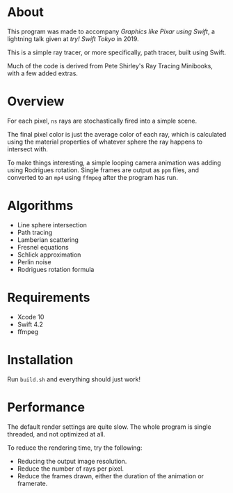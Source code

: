 # About

This program was made to accompany _Graphics like Pixar using Swift_, a lightning talk given at _try! Swift Tokyo_ in 2019.

This is a simple ray tracer, or more specifically, path tracer, built using Swift.

Much of the code is derived from Pete Shirley's Ray Tracing Minibooks, with a few added extras.

# Overview

For each pixel, `ns` rays are stochastically fired into a simple scene. 

The final pixel color is just the average color of each ray, which is calculated using the material properties of whatever sphere the ray happens to intersect with.

To make things interesting, a simple looping camera animation was adding using Rodrigues rotation. Single frames are output as `ppm` files, and converted to an `mp4` using `ffmpeg` after the program has run.

# Algorithms

- Line sphere intersection
- Path tracing
- Lamberian scattering
- Fresnel equations
- Schlick approximation
- Perlin noise
- Rodrigues rotation formula

# Requirements

- Xcode 10
- Swift 4.2
- ffmpeg

# Installation

Run `build.sh` and everything should just work!

# Performance

The default render settings are quite slow. The whole program is single threaded, and not optimized at all.

To reduce the rendering time, try the following:

- Reducing the output image resolution.
- Reduce the number of rays per pixel.
- Reduce the frames drawn, either the duration of the animation or framerate.
